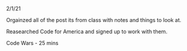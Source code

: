 2/1/21

Orgainzed all of the post its from class with notes and things to look at.

Reasearched Code for America and signed up to work with them.

Code Wars - 25 mins
